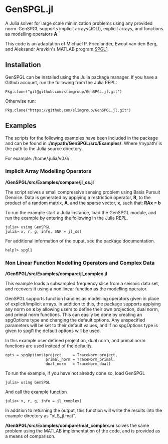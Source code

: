 # GenSPGL.jl

A Julia solver for large scale minimization problems using any provided norm.
GenSPGL supports implicit arrays(JOLI), explicit arrays, and functions as modelling
operators **__A__**.

This code is an adaptation of Michael P. Friedlander, Ewout van den Berg, and
Aleksandr Aravkin's MATLAB program [SPGL1](http://www.cs.ubc.ca/~mpf/spgl1/). 

## Installation

GenSPGL can be installed using the Julia package manager.
If you have a Github account, run the following from the Julia REPL:

    Pkg.clone("git@github.com:slimgroup/GenSPGL.jl.git")

Otherwise run: 

    Pkg.clone("https://github.com/slimgroup/GenSPGL.jl.git")
## Examples

The scripts for the following examples have been included in the package and can be found in :**/mypath/GenSPGL/src/Examples/**. Where /mypath/ is the path to the Julia source directory.

For example: /home/.julia/v0.6/

### Implicit Array Modelling Operators
**/GenSPGL/src/Examples/compare/jl_cs.jl**

The script solves a small compressive sensing problem using Basis Pursuit Denoise. Data is generated by applying a restriction operator, **R**, to the product of a random matrix, **A**, and the sparse vector, **x**, such that:
**RAx = b**

To run the example start a Julia instance, load the GenSPGL module, and run the example by entering the following in the Julia REPL.

    julia> using GenSPGL
    julia> x, r, g, info, SNR = jl_cs(

For additional information of the ouput, see the package documentation.

    help?> spgl1

### Non Linear Function Modelling Operators and Complex Data
**/GenSPGL/src/Examples/compare/jl_complex.jl**

This example loads a subsampled frequency slice from a seismic data set, and recovers it using a non linear function as the modelling operator. 

GenSPGL supports function handles as modelling operators given in place of explicit/implicit arrays. In addition to this, the package supports applying any norm on **x** by allowing users to define their own projection, dual norm, and primal norm functions. This can easily be done by creating an spgOptions type and changing the default options. Any unspecified parameters will be set to their default values, and if no spgOptions type is given to spgl1 the default options will be used. 

In this example user defined projection, dual norm, and primal norm functions are used instead of the defaults.

    opts = spgOptions(project     = TraceNorm_project,
                      primal_norm = TraceNorm_primal,
                      dual_norm   = TraceNorm_dual)



To run the example, if you have not already done so, load GenSPGL

    julia> using GenSPGL

And call the example function

    julia> x, r, g, info = jl_complex(
        
In addition to returning the output, this function will write the results into the example directory as "xLS_jl.mat". 
        
**/GenSPGL/src/Examples/compare/mat_complex.m** solves the same problem using the MATLAB implementation of the code, and is provided as a means of comparison. 
            
                                                                                                
                                                                                                
                                                                                                
                                                                                                
                                                                                                




